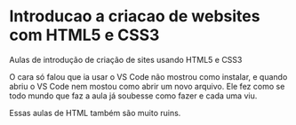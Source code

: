 # Introducao a criacao de websites com HTML5 e CSS3
 Aulas de introdução de criação de sites usando HTML5 e CSS3

O cara só falou que ia usar o VS Code não mostrou como instalar, e quando abriu o VS Code nem mostou como abrir um novo arquivo.
Ele fez como se todo mundo que faz a aula já soubesse como fazer e cada uma viu.

Essas aulas de HTML também são muito ruins.